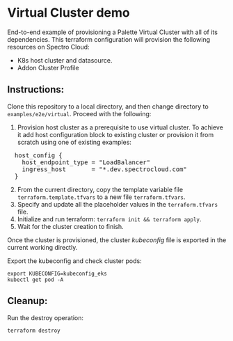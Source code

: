 # Virtual Cluster demo

End-to-end example of provisioning a Palette Virtual Cluster with all of its dependencies. This terraform configuration will provision the following resources on Spectro Cloud:
- K8s host cluster and datasource.
- Addon Cluster Profile

## Instructions:

Clone this repository to a local directory, and then change directory to `examples/e2e/virtual`. Proceed with the following:
1. Provision host cluster as a prerequisite to use virtual cluster. 
To achieve it add host configuration block to existing cluster or provision it from scratch using one of existing examples:
<pre>
  host_config {
    host_endpoint_type = "LoadBalancer" 
    ingress_host       = "*.dev.spectrocloud.com"
  }
</pre>
2. From the current directory, copy the template variable file `terraform.template.tfvars` to a new file `terraform.tfvars`.
3. Specify and update all the placeholder values in the `terraform.tfvars` file.
4. Initialize and run terraform: `terraform init && terraform apply`.
5. Wait for the cluster creation to finish.

Once the cluster is provisioned, the cluster _kubeconfig_ file is exported in the current working directly.

Export the kubeconfig and check cluster pods:

```shell
export KUBECONFIG=kubeconfig_eks
kubectl get pod -A
```

## Cleanup:

Run the destroy operation:

```shell
terraform destroy
```
